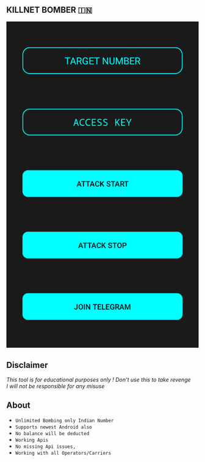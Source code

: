 <h2>KILLNET BOMBER 🇮🇳</h3>
<img src="killnet.png"/>

## Disclaimer
*This tool is for educational purposes only !*
_Don't use this to take revenge_<br />
*I will not be responsible for any misuse*

## About
* `Unlimited Bombing only Indian Number`
* `Supports newest Android also`
* `No balance will be deducted`
* `Working Apis`
* `No missing Api issues,`
* `Working with all Operators/Carriers`
